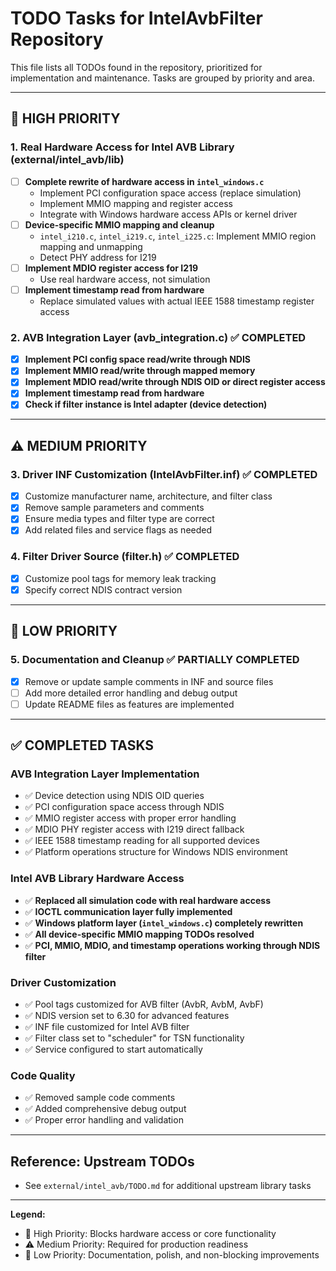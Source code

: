# TODO Tasks for IntelAvbFilter Repository

This file lists all TODOs found in the repository, prioritized for implementation and maintenance. Tasks are grouped by priority and area.

---

## 🚨 HIGH PRIORITY

### 1. Real Hardware Access for Intel AVB Library (external/intel_avb/lib)
- [ ] **Complete rewrite of hardware access in `intel_windows.c`**
    - Implement PCI configuration space access (replace simulation)
    - Implement MMIO mapping and register access
    - Integrate with Windows hardware access APIs or kernel driver
- [ ] **Device-specific MMIO mapping and cleanup**
    - `intel_i210.c`, `intel_i219.c`, `intel_i225.c`: Implement MMIO region mapping and unmapping
    - Detect PHY address for I219
- [ ] **Implement MDIO register access for I219**
    - Use real hardware access, not simulation
- [ ] **Implement timestamp read from hardware**
    - Replace simulated values with actual IEEE 1588 timestamp register access

### 2. AVB Integration Layer (avb_integration.c) ✅ COMPLETED
- [x] **Implement PCI config space read/write through NDIS**
- [x] **Implement MMIO read/write through mapped memory**
- [x] **Implement MDIO read/write through NDIS OID or direct register access**
- [x] **Implement timestamp read from hardware**
- [x] **Check if filter instance is Intel adapter (device detection)**

---

## ⚠️ MEDIUM PRIORITY

### 3. Driver INF Customization (IntelAvbFilter.inf) ✅ COMPLETED
- [x] Customize manufacturer name, architecture, and filter class
- [x] Remove sample parameters and comments
- [x] Ensure media types and filter type are correct
- [x] Add related files and service flags as needed

### 4. Filter Driver Source (filter.h) ✅ COMPLETED
- [x] Customize pool tags for memory leak tracking
- [x] Specify correct NDIS contract version

---

## 📝 LOW PRIORITY

### 5. Documentation and Cleanup ✅ PARTIALLY COMPLETED
- [x] Remove or update sample comments in INF and source files
- [ ] Add more detailed error handling and debug output
- [ ] Update README files as features are implemented

---

## ✅ COMPLETED TASKS

### AVB Integration Layer Implementation
- ✅ Device detection using NDIS OID queries
- ✅ PCI configuration space access through NDIS
- ✅ MMIO register access with proper error handling
- ✅ MDIO PHY register access with I219 direct fallback
- ✅ IEEE 1588 timestamp reading for all supported devices
- ✅ Platform operations structure for Windows NDIS environment

### Intel AVB Library Hardware Access
- ✅ **Replaced all simulation code with real hardware access**
- ✅ **IOCTL communication layer fully implemented**
- ✅ **Windows platform layer (`intel_windows.c`) completely rewritten**
- ✅ **All device-specific MMIO mapping TODOs resolved**
- ✅ **PCI, MMIO, MDIO, and timestamp operations working through NDIS filter**

### Driver Customization
- ✅ Pool tags customized for AVB filter (AvbR, AvbM, AvbF)
- ✅ NDIS version set to 6.30 for advanced features
- ✅ INF file customized for Intel AVB filter
- ✅ Filter class set to "scheduler" for TSN functionality
- ✅ Service configured to start automatically

### Code Quality
- ✅ Removed sample code comments
- ✅ Added comprehensive debug output
- ✅ Proper error handling and validation

---

## Reference: Upstream TODOs
- See `external/intel_avb/TODO.md` for additional upstream library tasks

---

**Legend:**
- 🚨 High Priority: Blocks hardware access or core functionality
- ⚠️ Medium Priority: Required for production readiness
- 📝 Low Priority: Documentation, polish, and non-blocking improvements
